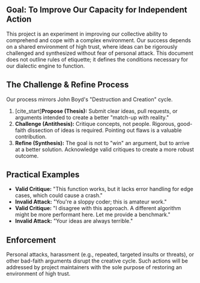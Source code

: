 ## Goal: To Improve Our Capacity for Independent Action
This project is an experiment in improving our collective ability to comprehend and cope with a complex environment. Our success depends on a shared environment of high trust, where ideas can be rigorously challenged and synthesized without fear of personal attack. This document does not outline rules of etiquette; it defines the conditions necessary for our dialectic engine to function.

## The Challenge & Refine Process
Our process mirrors John Boyd's "Destruction and Creation" cycle.

1.  [cite_start]**Propose (Thesis):** Submit clear ideas, pull requests, or arguments intended to create a better "match-up with reality." 
2.  **Challenge (Antithesis):** Critique concepts, not people. Rigorous, good-faith dissection of ideas is required. Pointing out flaws is a valuable contribution.
3.  **Refine (Synthesis):** The goal is not to "win" an argument, but to arrive at a better solution. Acknowledge valid critiques to create a more robust outcome.

## Practical Examples
* **Valid Critique:** "This function works, but it lacks error handling for edge cases, which could cause a crash."
* **Invalid Attack:** "You're a sloppy coder; this is amateur work."
* **Valid Critique:** "I disagree with this approach. A different algorithm might be more performant here. Let me provide a benchmark."
* **Invalid Attack:** "Your ideas are always terrible."

## Enforcement
Personal attacks, harassment (e.g., repeated, targeted insults or threats), or other bad-faith arguments disrupt the creative cycle. Such actions will be addressed by project maintainers with the sole purpose of restoring an environment of high trust.
